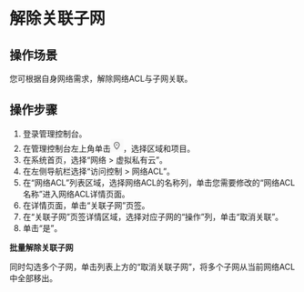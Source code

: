 # 解除关联子网<a name="vpc_acl_0003"></a>

## 操作场景<a name="section66699152161428"></a>

您可根据自身网络需求，解除网络ACL与子网关联。

## 操作步骤<a name="section25103352161542"></a>

1.  登录管理控制台。
2.  在管理控制台左上角单击![](figures/icon-region.png)，选择区域和项目。
3.  在系统首页，选择“网络 \> 虚拟私有云”。
4.  在左侧导航栏选择“访问控制 \> 网络ACL”。
5.  在“网络ACL”列表区域，选择网络ACL的名称列，单击您需要修改的“网络ACL名称”进入网络ACL详情页面。
6.  在详情页面，单击“关联子网”页签。
7.  在“关联子网”页签详情区域，选择对应子网的“操作”列，单击“取消关联”。
8.  单击“是”。

**批量解除关联子网**

同时勾选多个子网，单击列表上方的“取消关联子网”，将多个子网从当前网络ACL中全部移出。

